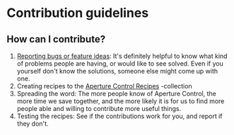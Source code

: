 # Contribution guidelines

## How can I contribute?

1. [Reporting bugs or feature ideas](https://github.com/Lieturd/aperture-control/issues): It's definitely helpful to know what kind of problems people are having, or would like to see solved. Even if you yourself don't know the solutions, someone else might come up with one.
2. Creating recipes to the [Aperture Control Recipes](https://github.com/Lieturd/aperture-control-recipes) -collection
3. Spreading the word: The more people know of Aperture Control, the more time we save together, and the more likely it is for us to find more people able and willing to contribute more useful things.
4. Testing the recipes: See if the contributions work for you, and report if they don't.

